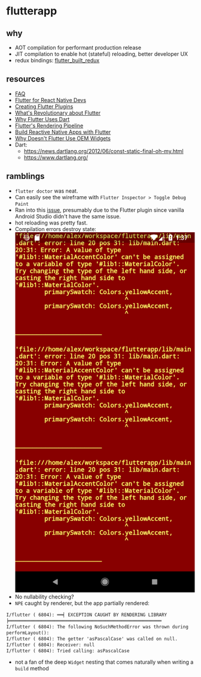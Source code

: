 # flutterapp

## why
- AOT compilation for performant production release
- JIT compilation to enable hot (stateful) reloading, better developer UX
- redux bindings: [flutter_built_redux](https://pub.dartlang.org/packages/flutter_built_redux)

## resources
- [FAQ](https://flutter.io/faq/)
- [Flutter for React Native Devs](https://flutter.io/flutter-for-react-native/)
- [Creating Flutter Plugins](https://flutter.io/developing-packages/#plugin)
- [What's Revolutionary about Flutter](https://hackernoon.com/whats-revolutionary-about-flutter-946915b09514#---0-25)
- [Why Flutter Uses Dart](https://hackernoon.com/why-flutter-uses-dart-dd635a054ebf)
- [Flutter's Rendering Pipeline](https://www.youtube.com/watch?v=UUfXWzp0-DU&feature=youtu.be)
- [Build Reactive Native Apps with Flutter](https://www.youtube.com/watch?v=RS36gBEp8OI)
- [Why Doesn't Flutter Use OEM Widgets](https://medium.com/flutter-io/why-flutter-doesnt-use-oem-widgets-94746e812510)
- Dart:
    - https://news.dartlang.org/2012/06/const-static-final-oh-my.html
    - https://www.dartlang.org/

## ramblings

- `flutter doctor` was neat.
- Can easily see the wireframe with `Flutter Inspector > Toggle Debug Paint`
- Ran into this [issue](https://github.com/flutter/flutter/issues/15055), presumably due to the Flutter plugin since vanilla Android Studio didn't have the same issue.
- hot reloading was pretty fast.
- Compilation errors destroy state:
![flutter error](./res/flutter_error.png)
- No nullability checking?
- `NPE` caught by renderer, but the app partially rendered:
```
I/flutter ( 6804): ══╡ EXCEPTION CAUGHT BY RENDERING LIBRARY ╞═════════════════════════════════════════════════════════
I/flutter ( 6804): The following NoSuchMethodError was thrown during performLayout():
I/flutter ( 6804): The getter 'asPascalCase' was called on null.
I/flutter ( 6804): Receiver: null
I/flutter ( 6804): Tried calling: asPascalCase
```
- not a fan of the deep `Widget` nesting that comes naturally when writing a `build` method

